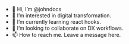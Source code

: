 - 👋 Hi, I’m @johndocs
- 👀 I’m interested in digital transformation.
- 🌱 I’m currently learning react hooks.
- 💞️ I’m looking to collaborate on DX workflows.
- 📫 How to reach me. Leave a message here.

<!---
johndocs/johndocs is a ✨ special ✨ repository because its `README.md` (this file) appears on your GitHub profile.
You can click the Preview link to take a look at your changes.
--->
